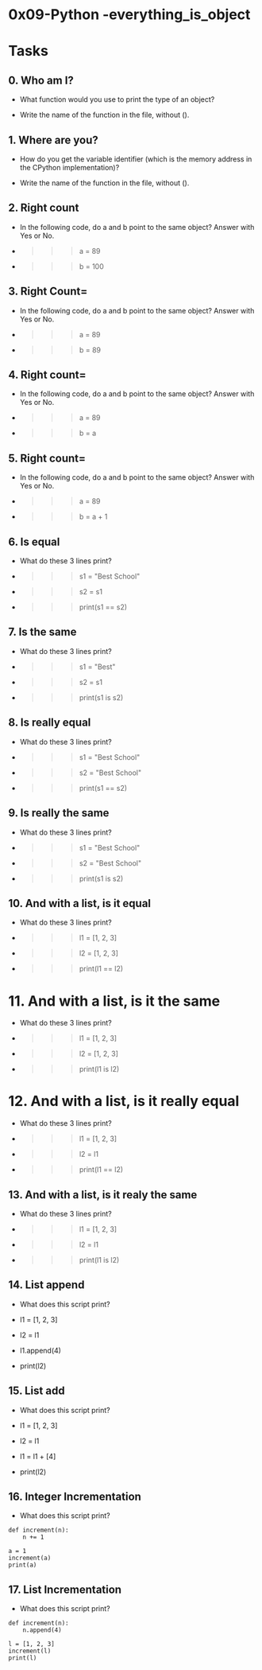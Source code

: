 # 0x09-Python -everything_is_object

# Tasks
## 0. Who am I?
- What function would you use to print the type of an object?

- Write the name of the function in the file, without ().

## 1. Where are you?
- How do you get the variable identifier (which is the memory address in the CPython implementation)?

- Write the name of the function in the file, without ().

## 2. Right count
- In the following code, do a and b point to the same object? Answer with Yes or No.

- >>> a = 89
- >>> b = 100

## 3. Right Count=
- In the following code, do a and b point to the same object? Answer with Yes or No.

- >>> a = 89
- >>> b = 89

## 4. Right count=
- In the following code, do a and b point to the same object? Answer with Yes or No.

- >>> a = 89
- >>> b = a

## 5. Right count=
- In the following code, do a and b point to the same object? Answer with Yes or No.

- >>> a = 89
- >>> b = a + 1

## 6. Is equal
- What do these 3 lines print?

- >>> s1 = "Best School"
- >>> s2 = s1
- >>> print(s1 == s2)

## 7. Is the same
- What do these 3 lines print?

- >>> s1 = "Best"
- >>> s2 = s1
- >>> print(s1 is s2)

## 8. Is really equal
- What do these 3 lines print?

- >>> s1 = "Best School"
- >>> s2 = "Best School"
- >>> print(s1 == s2)

## 9. Is really the same
- What do these 3 lines print?

- >>> s1 = "Best School"
- >>> s2 = "Best School"
- >>> print(s1 is s2)

## 10. And with a list, is it equal
- What do these 3 lines print?

- >>> l1 = [1, 2, 3]
- >>> l2 = [1, 2, 3] 
- >>> print(l1 == l2)

# 11. And with a list, is it the same
- What do these 3 lines print?

- >>> l1 = [1, 2, 3]
- >>> l2 = [1, 2, 3] 
- >>> print(l1 is l2)

# 12. And with a list, is it really equal

- What do these 3 lines print?

- >>> l1 = [1, 2, 3]
- >>> l2 = l1
- >>> print(l1 == l2)

## 13. And with a list, is it realy the same

- What do these 3 lines print?

- >>> l1 = [1, 2, 3]
- >>> l2 = l1
- >>> print(l1 is l2)

## 14. List append

- What does this script print?

- l1 = [1, 2, 3]
- l2 = l1
- l1.append(4)
- print(l2)

## 15. List add

- What does this script print?

- l1 = [1, 2, 3]
- l2 = l1
- l1 = l1 + [4]
- print(l2)

## 16. Integer Incrementation

- What does this script print?
```
def increment(n):
    n += 1

a = 1
increment(a)
print(a)
```
## 17. List Incrementation

- What does this script print?
```
def increment(n):
    n.append(4)

l = [1, 2, 3]
increment(l)
print(l)
```
